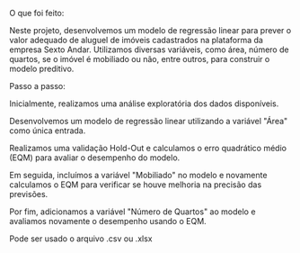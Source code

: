  O que foi feito:

Neste projeto, desenvolvemos um modelo de regressão linear para prever o valor adequado de aluguel de imóveis cadastrados na plataforma da empresa Sexto Andar. Utilizamos diversas variáveis, como área, número de quartos, se o imóvel é mobiliado ou não, entre outros, para construir o modelo preditivo.

 Passo a passo:

Inicialmente, realizamos uma análise exploratória dos dados disponíveis.

Desenvolvemos um modelo de regressão linear utilizando a variável "Área" como única entrada.

Realizamos uma validação Hold-Out e calculamos o erro quadrático médio (EQM) para avaliar o desempenho do modelo.

Em seguida, incluímos a variável "Mobiliado" no modelo e novamente calculamos o EQM para verificar se houve melhoria na precisão das previsões.

Por fim, adicionamos a variável "Número de Quartos" ao modelo e avaliamos novamente o desempenho usando o EQM.

Pode ser usado o arquivo .csv ou .xlsx

